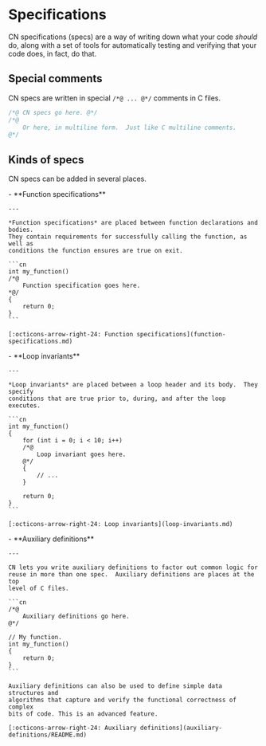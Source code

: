 # Specifications

CN specifications (specs) are a way of writing down what your code *should* do,
along with a set of tools for automatically testing and verifying that your
code does, in fact, do that.

## Special comments

CN specs are written in special `/*@ ... @*/` comments in C files.

```c
/*@ CN specs go here. @*/
/*@
    Or here, in multiline form.  Just like C multiline comments.
@*/
```

## Kinds of specs

CN specs can be added in several places.

<div class="grid cards" markdown>
-   **Function specifications**

    ---
    
    *Function specifications* are placed between function declarations and bodies.
    They contain requirements for successfully calling the function, as well as
    conditions the function ensures are true on exit.
    
    ```cn
    int my_function()
    /*@
        Function specification goes here.
    *@/
    {
        return 0;
    }
    ```
    
    [:octicons-arrow-right-24: Function specifications](function-specifications.md)
</div>

<div class="grid cards" markdown>
-   **Loop invariants**
    
    --- 
    
    *Loop invariants* are placed between a loop header and its body.  They specify
    conditions that are true prior to, during, and after the loop executes.

    ```cn
    int my_function()
    {
        for (int i = 0; i < 10; i++)
        /*@
            Loop invariant goes here.
        @*/
        {
            // ...
        }

        return 0;
    }
    ```
    
    [:octicons-arrow-right-24: Loop invariants](loop-invariants.md)
</div>

<div class="grid cards" markdown>
-   **Auxiliary definitions**
    
    ---
    
    CN lets you write auxiliary definitions to factor out common logic for
    reuse in more than one spec.  Auxiliary definitions are places at the top
    level of C files.
    
    ```cn
    /*@
        Auxiliary definitions go here.
    @*/

    // My function.
    int my_function()
    {
        return 0;
    }
    ```
    
    Auxiliary definitions can also be used to define simple data structures and
    algorithms that capture and verify the functional correctness of complex
    bits of code. This is an advanced feature.
    
    [:octicons-arrow-right-24: Auxiliary definitions](auxiliary-definitions/README.md)

</div>
